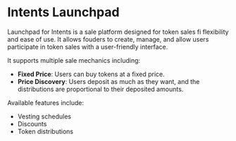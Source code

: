 # Intents Launchpad

Launchpad for Intents is a sale platform designed for token sales fi flexibility and ease of use. It allows fouders
to create, manage, and allow users participate in token sales with a user-friendly interface.

It supports multiple sale mechanics including:

- **Fixed Price**: Users can buy tokens at a fixed price.
- **Price Discovery**: Users deposit as much as they want, and the distributions are proportional to their deposited
  amounts.

Available features include:

- Vesting schedules
- Discounts
- Token distributions

